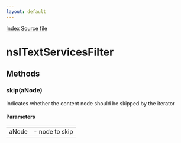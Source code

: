 ```yaml
---
layout: default
---
```

<div id='links'><a href="../index.html">Index</a>
<a href="http://dxr.mozilla.org/mozilla-central/source/editor/txtsvc/nsITextServicesFilter.idl">Source file</a>
</div>

# nsITextServicesFilter #

## Methods ##

### skip(aNode) ###
  
Indicates whether the content node should be skipped by the iterator  
  

#### Parameters ####

<table>

<tr>
<td>aNode</td>
<td>- node to skip  
</td>
</tr>

</table>
